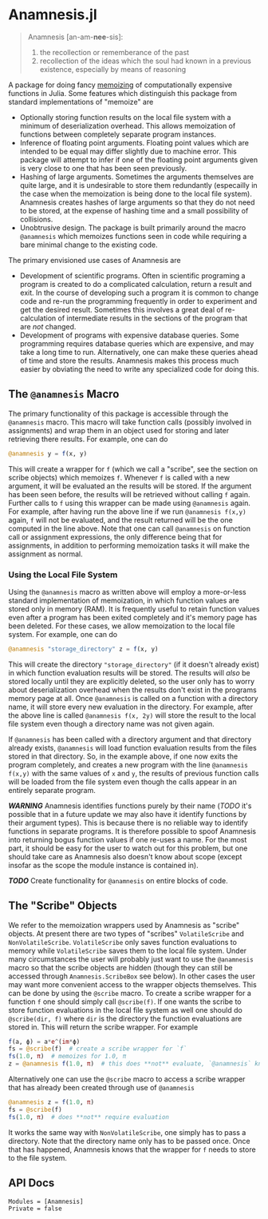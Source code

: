 # Anamnesis.jl
> Anamnesis [an-am-**nee**-sis]:
>   1. the recollection or rememberance of the past
>   2. recollection of the ideas which the soul had known in a previous existence, especially by means of reasoning

A package for doing fancy [memoizing](https://en.wikipedia.org/wiki/Memoization) of computationally expensive functions in Julia.  Some features which
distinguish this package from standard implementations of "memoize" are

- Optionally storing function results on the local file system with a minimum of deserialization overhead.  This allows memoization of functions between
    completely separate program instances.
- Inference of floating point arguments.  Floating point values which are intended to be equal may differ slightly due to machine error.  This package will
    attempt to infer if one of the floating point arguments given is very close to one that has been seen previously.
- Hashing of large arguments.  Sometimes the arguments themselves are quite large, and it is undesirable to store them redundantly (especailly in the case
    when the memoization is being done to the local file system).  Anamnesis creates hashes of large arguments so that they do not need to be stored, at the
    expense of hashing time and a small possibility of collisions.
- Unobtrusive design.  The package is built primarily around the macro `@anamnesis` which memoizes functions seen in code while requiring a bare minimal
    change to the existing code.

The primary envisioned use cases of Anamnesis are 

- Development of scientific programs.  Often in scientific programing a program is created to do a complicated calculation, return a result and exit.  In
    the course of developing such a program it is common to change code and re-run the programming frequently in order to experiment and get the desired result.
    Sometimes this involves a great deal of re-calculation of intermediate results in the sections of the program that are *not* changed.
- Development of programs with expensive database queries.  Some programming requires database queries which are expensive, and may take a long time to run.
    Alternatively, one can make these queries ahead of time and store the results.  Anamnesis makes this process much easier by obviating the need to write any
    specialized code for doing this.


## The `@anamnesis` Macro
The primary functionality of this package is accessible through the `@anamnesis` macro.  This macro will take function calls (possibly involved in assignments)
and wrap them in an object used for storing and later retrieving there results.  For example, one can do
```julia
@anamnesis y = f(x, y)
```
This will create a wrapper for `f` (which we call a "scribe", see the section on scribe objects) which memoizes `f`.  Whenever `f` is called with a new
argument, it will be evaluated an the results will be stored.  If the argument has been seen before, the results will be retrieved without calling `f` again.
Further calls to `f` using this wrapper can be made using `@anamnesis` again.  For example, after having run the above line if we run `@anamnesis f(x,y)` again,
`f` will not be evaluated, and the result returned will be the one computed in the line above.  Note that one can call `@anamnesis` on function call or
assignment expressions, the only difference being that for assignments, in addition to performing memoization tasks it will make the assignment as normal.

### Using the Local File System
Using the `@anamnesis` macro as written above will employ a more-or-less standard implementation of memoization, in which function values are stored only in
memory (RAM).  It is frequently useful to retain function values even after a program has been exited completely and it's memory page has been deleted.  For
these cases, we allow memoization to the local file system.  For example, one can do
```julia
@anamnesis "storage_directory" z = f(x, y)
```
This will create the directory `"storage_directory"` (if it doesn't already exist) in which function evaluation results will be stored.  The results will *also*
be stored locally until they are explicitly deleted, so the user only has to worry about deserialization overhead when the results don't exist in the programs
memory page at all.  Once `@anamnesis` is called on a function with a directory name, it will store every new evaluation in the directory.  For example, after
the above line is called `@anamnesis f(x, 2y)` will store the result to the local file system even though a directory name was not given again.

If `@anamnesis` has been called with a directory argument and that directory already exists, `@anamnesis` will load function evaluation results from the files
stored in that directory.  So, in the example above, if one now exits the program completely, and creates a new program with the line `@anamnesis f(x,y)` with
the same values of `x` and `y`, the results of previous function calls will be loaded from the file system even though the calls appear in an entirely separate
program.

***WARNING*** Anamnesis identifies functions purely by their name (*TODO* it's possible that in a future update we may also have it identify functions by their
argument types).  This is because there is no reliable way to identify functions in separate programs.  It is therefore possible to spoof Anamnesis into
returning bogus function values if one re-uses a name.  For the most part, it should be easy for the user to watch out for this problem, but one should take
care as Anamnesis also doesn't know about scope (except insofar as the scope the module instance is contained in).

***TODO*** Create functionality for `@anamnesis` on entire blocks of code.


## The "Scribe" Objects
We refer to the memoization wrappers used by Anamnesis as "scribe" objects.  At present there are two types of "scribes" `VolatileScribe` and
`NonVolatileScribe`.  `VolatileScribe` only saves function evaluations to memory while `VolatileScribe` saves them to the local file system.  Under many
circumstances the user will probably just want to use the `@anamnesis` macro so that the scribe objects are hidden (though they can still be accessed through
`Anamnesis.ScribeBox` see below).  In other cases the user may want more convenient access to the wrapper objects themselves.  This can be done by using the
`@scribe` macro.  To create a scribe wrapper for a function `f` one should simply call `@scribe(f)`.  If one wants the scribe to store function evaluations in
the local file system as well one should do `@scribe(dir, f)` where `dir` is the directory the function evaluations are stored in.  This will return the scribe
wrapper.  For example
```julia
f(a, ϕ) = a*e^(im*ϕ)
fs = @scribe(f)  # create a scribe wrapper for `f`
fs(1.0, π)  # memoizes for 1.0, π
z = @anamnesis f(1.0, π)  # this does **not** evaluate, `@anamnesis` knows about the scribe
```
Alternatively one can use the `@scribe` macro to access a scribe wrapper that has already been created through use of `@anamnesis`
```julia
@anamnesis z = f(1.0, π)
fs = @scribe(f)
fs(1.0, π)  # does **not** require evaluation
```
It works the same way with `NonVolatileScribe`, one simply has to pass a directory.  Note that the directory name only has to be passed once.  Once that has
happened, Anamnesis knows that the wrapper for `f` needs to store to the file system.







## API Docs
```@autodocs
Modules = [Anamnesis]
Private = false
```

